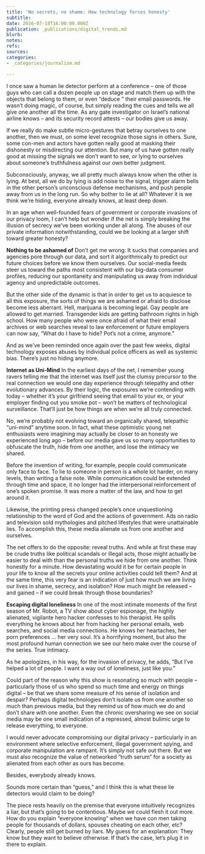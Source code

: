 ```yaml
---
title: 'No secrets, no shame: How technology forces honesty'
subtitle: 
date: 2016-07-18T16:00:00.000Z
publication: _publications/digital_trends.md
blurb: 
notes: 
refs: 
sources: 
categories:
- _categories/journalism.md

---
```

I once saw a human lie detector perform at a conference – one of those guys who can call a dozen people up on stage and match them up with the objects that belong to them, or even “deduce ” their email passwords. He wasn’t doing magic, of course, but simply reading the cues and tells we all give one another all the time. As any gate investigator on Israel’s national airline knows – and its security record attests – our bodies give us away.

If we really do make subtle micro-gestures that betray ourselves to one another, then we must, on some level recognize those signs in others. Sure, some con-men and actors have gotten really good at masking their dishonesty or misdirecting our attention. But many of us have gotten really good at missing the signals we don’t want to see, or lying to ourselves about someone’s truthfulness against our own better judgment.

Subconsciously, anyway, we all pretty much always know when the other is lying. At best, all we do by lying is add noise to the signal, trigger alarm bells in the other person’s unconscious defense mechanisms, and push people away from us in the long run. So why bother to lie at all? Whatever it is we think we’re hiding, everyone already knows, at least deep down.

In an age when well-founded fears of government or corporate invasions of our privacy loom, I can’t help but wonder if the net is simply breaking the illusion of secrecy we’ve been working under all along. The abuses of our private information notwithstanding, could we be looking at a larger shift toward greater honesty?

**Nothing to be ashamed of**
Don’t get me wrong: It sucks that companies and agencies pore through our data, and sort it algorithmically to predict our future choices before we know them ourselves. Our social-media feeds steer us toward the paths most consistent with our big-data consumer profiles, reducing our spontaneity and manipulating us away from individual agency and unpredictable outcomes.

But the other side of the dynamic is that in order to get us to acquiesce to all this exposure, the sorts of things we are ashamed or afraid to disclose become less aberrant. Hell, marijuana is becoming legal. Gay people are allowed to get married. Transgender kids are getting bathroom rights in high school. How many people who were once afraid of what their email archives or web searches reveal to law enforcement or future employers can now say, “What do I have to hide? Pot’s not a crime, anymore.”

And as we’ve been reminded once again over the past few weeks, digital technology exposes abuses by individual police officers as well as systemic bias. There’s just no hiding anymore.

**Internet as Uni-Mind**
In the earliest days of the net, I remember young ravers telling me that the internet was itself just the clumsy precursor to the real connection we would one day experience through telepathy and other evolutionary advances. By their logic, the exposures we’re contending with today – whether it’s your girlfriend seeing that email to your ex, or your employer finding out you smoke pot – won’t be matters of technological surveillance. That’ll just be how things are when we’re all truly connected.

No, we’re probably not evolving toward an organically shared, telepathic “uni-mind” anytime soon. In fact, what these optimistic young net enthusiasts were imagining may actually be closer to an honesty we experienced long ago – before our media gave us so many opportunities to obfuscate the truth, hide from one another, and lose the intimacy we shared.

Before the invention of writing, for example, people could communicate only face to face. To lie to someone in person is a whole lot harder, on many levels, than writing a false note. While communication could be extended through time and space, it no longer had the interpersonal reinforcement of one’s spoken promise. It was more a matter of the law, and how to get around it.

Likewise, the printing press changed people’s once unquestioning relationship to the word of God and the actions of government. Ads on radio and television sold mythologies and pitched lifestyles that were unattainable lies. To accomplish this, these media alienate us from one another and ourselves.

The net offers to do the opposite: reveal truths. And while at first these may be crude truths like political scandals or illegal acts, those might actually be easier to deal with than the personal truths we hide from one another. Think honestly for a minute. How devastating would it be for certain people in your life to know all the secrets your online activities could tell them? And at the same time, this very fear is an indication of just how much we are living our lives in shame, secrecy, and isolation? How much might be released – and gained – if we could break through those boundaries?

**Escaping digital loneliness**
In one of the most intimate moments of the first season of Mr. Robot, a TV show about cyber espionage, the highly alienated, vigilante hero hacker confesses to his therapist. He spills everything he knows about her from hacking her personal emails, web searches, and social media connections. He knows her heartaches, her porn preferences … her very soul. It’s a horrifying moment, but also the most profound human connection we see our hero make over the course of the series. True intimacy.

As he apologizes, in his way, for the invasion of privacy, he adds, “But I’ve helped a lot of people. I want a way out of loneliness, just like you.”

Could part of the reason why this show is resonating so much with people – particularly those of us who spend so much time and energy on things digital – be that we share some measure of his sense of isolation and despair? Perhaps digital technologies don’t isolate us from one another so much than previous media, but they remind us of how much we do and don’t share with one another. Even the chronic oversharing we see on social media may be one small indication of a repressed, almost bulimic urge to release everything, to everyone.

I would never advocate compromising our digital privacy – particularly in an environment where selective enforcement, illegal government spying, and corporate manipulation are rampant. It’s simply not safe out there. But we must also recognize the value of networked “truth serum” for a society as alienated from each other as ours has become.

Besides, everybody already knows.

Sounds more certain than “guess,” and I think this is what these lie detectors would claim to be doing?

The piece rests heavily on the premise that everyone intuitively recognizes a liar, but that’s going to be contentious. Maybe we could flesh it out more. How do you explain “everyone knowing” when we have con men taking people for thousands of dollars, spouses cheating on each other, etc? Clearly, people still get burned by liars. My guess for an explanation: They know but they want to believe otherwise. If that’s the case, let’s plug it in there to explain.